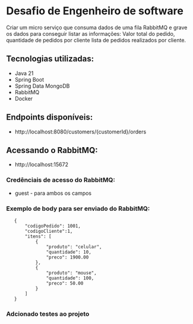 # Desafio de Engenheiro de software

Criar um micro serviço que consuma dados de uma fila RabbitMQ e grave os dados para conseguir listar as informações:
Valor total do pedido, quantidade de pedidos por cliente lista de pedidos realizados por cliente. 

## Tecnologias utilizadas:

- Java 21
- Spring Boot
- Spring Data MongoDB
- RabbitMQ
- Docker

## Endpoints disponíveis: 

- http://localhost:8080/customers/{customerId}/orders

## Acessando o RabbitMQ: 

- http://localhost:15672

### Credênciais de acesso do RabbitMQ: 
- guest - para ambos os campos

### Exemplo de body para ser enviado do RabbitMQ:

```
   {
       "codigoPedido": 1001,
       "codigoCliente":1,
       "itens": [
           {
               "produto": "celular",
               "quantidade": 10,
               "preco": 1900.00
           },
           {
               "produto": "mouse",
               "quantidade": 100,
               "preco": 50.00
           }
       ]
   }
```

### Adcionado testes ao projeto 
